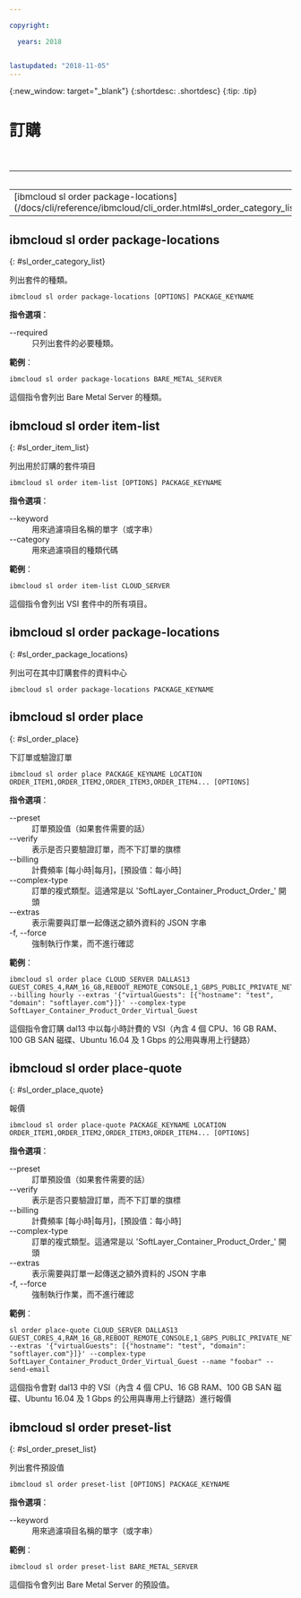 ```yaml
---

copyright:

  years: 2018


lastupdated: "2018-11-05"
---
```


{:new_window: target="_blank"}
{:shortdesc: .shortdesc}
{:tip: .tip}

# 訂購

<table summary="按字母順序排序的一般 {{site.data.keyword.BluSoftlayer_notm}} 基礎架構指令，其鏈結提供指令的相關資訊">
<caption>表 1. {{site.data.keyword.BluSoftlayer_notm}} 基礎架構訂購</caption>
 <thead>
 <th colspan="6">{{site.data.keyword.BluSoftlayer_notm}} 基礎架構訂購</th>
 </thead>
 <tbody>
 <tr>
  <td>[ibmcloud sl order package-locations](/docs/cli/reference/ibmcloud/cli_order.html#sl_order_category_list)</td>
  <td>[ibmcloud sl order item-list](/docs/cli/reference/ibmcloud/cli_order.html#sl_order_item_list)</td>
  <td>[ibmcloud sl order package-locations](/docs/cli/reference/ibmcloud/cli_order.html#sl_order_package_locations)</td>
  <td>[ibmcloud sl order place](/docs/cli/reference/ibmcloud/cli_order.html#sl_order_place)</td>
  <td>[ibmcloud sl order place-quote](/docs/cli/reference/ibmcloud/cli_order.html#sl_order_place_quote)</td>
  <td>[ibmcloud sl order preset-list](/docs/cli/reference/ibmcloud/cli_order.html#sl_order_preset_list)</td>
 </tr>
 </tbody>
</table>

## ibmcloud sl order package-locations
{: #sl_order_category_list}

列出套件的種類。
```
ibmcloud sl order package-locations [OPTIONS] PACKAGE_KEYNAME
```

<strong>指令選項</strong>：
<dl>
<dt>--required</dt>
<dd>只列出套件的必要種類。</dd>
</dl>

**範例**：
```
ibmcloud sl order package-locations BARE_METAL_SERVER
```
這個指令會列出 Bare Metal Server 的種類。

## ibmcloud sl order item-list
{: #sl_order_item_list}

列出用於訂購的套件項目
```
ibmcloud sl order item-list [OPTIONS] PACKAGE_KEYNAME
```

<strong>指令選項</strong>：
<dl>
<dt>--keyword</dt>
<dd>用來過濾項目名稱的單字（或字串）</dd>
<dt>--category</dt>
<dd>用來過濾項目的種類代碼</dd>
</dl>

**範例**：
```
ibmcloud sl order item-list CLOUD_SERVER
```
這個指令會列出 VSI 套件中的所有項目。

## ibmcloud sl order package-locations
{: #sl_order_package_locations}

列出可在其中訂購套件的資料中心
```
ibmcloud sl order package-locations PACKAGE_KEYNAME
```

## ibmcloud sl order place
{: #sl_order_place}

下訂單或驗證訂單
```
ibmcloud sl order place PACKAGE_KEYNAME LOCATION ORDER_ITEM1,ORDER_ITEM2,ORDER_ITEM3,ORDER_ITEM4... [OPTIONS]
```

<strong>指令選項</strong>：
<dl>
<dt>--preset</dt>
<dd>訂單預設值（如果套件需要的話）</dd>
<dt>--verify</dt>
<dd>表示是否只要驗證訂單，而不下訂單的旗標</dd>
<dt>--billing</dt>
<dd>計費頻率 [每小時|每月]，[預設值：每小時]</dd>
<dt>--complex-type</dt>
<dd>訂單的複式類型。這通常是以 'SoftLayer_Container_Product_Order_' 開頭</dd>
<dt>--extras</dt>
<dd>表示需要與訂單一起傳送之額外資料的 JSON 字串</dd>
<dt>-f, --force</dt>
<dd>強制執行作業，而不進行確認</dd>
</dl>

**範例**：
```
ibmcloud sl order place CLOUD_SERVER DALLAS13 GUEST_CORES_4,RAM_16_GB,REBOOT_REMOTE_CONSOLE,1_GBPS_PUBLIC_PRIVATE_NETWORK_UPLINKS,BANDWIDTH_0_GB_2,1_IP_ADDRESS,GUEST_DISK_100_GB_SAN,OS_UBUNTU_16_04_LTS_XENIAL_XERUS_MINIMAL_64_BIT_FOR_VSI,MONITORING_HOST_PING,NOTIFICATION_EMAIL_AND_TICKET,AUTOMATED_NOTIFICATION,UNLIMITED_SSL_VPN_USERS_1_PPTP_VPN_USER_PER_ACCOUNT,NESSUS_VULNERABILITY_ASSESSMENT_REPORTING --billing hourly --extras '{"virtualGuests": [{"hostname": "test", "domain": "softlayer.com"}]}' --complex-type SoftLayer_Container_Product_Order_Virtual_Guest
```
這個指令會訂購 dal13 中以每小時計費的 VSI（內含 4 個 CPU、16 GB RAM、100 GB SAN 磁碟、Ubuntu 16.04 及 1 Gbps 的公用與專用上行鏈路）

## ibmcloud sl order place-quote
{: #sl_order_place_quote}

報價
```
ibmcloud sl order place-quote PACKAGE_KEYNAME LOCATION ORDER_ITEM1,ORDER_ITEM2,ORDER_ITEM3,ORDER_ITEM4... [OPTIONS]
```

<strong>指令選項</strong>：
<dl>
<dt>--preset</dt>
<dd>訂單預設值（如果套件需要的話）</dd>
<dt>--verify</dt>
<dd>表示是否只要驗證訂單，而不下訂單的旗標</dd>
<dt>--billing</dt>
<dd>計費頻率 [每小時|每月]，[預設值：每小時]</dd>
<dt>--complex-type</dt>
<dd>訂單的複式類型。這通常是以 'SoftLayer_Container_Product_Order_' 開頭</dd>
<dt>--extras</dt>
<dd>表示需要與訂單一起傳送之額外資料的 JSON 字串</dd>
<dt>-f, --force</dt>
<dd>強制執行作業，而不進行確認</dd>
</dl>

**範例**：
```
sl order place-quote CLOUD_SERVER DALLAS13 GUEST_CORES_4,RAM_16_GB,REBOOT_REMOTE_CONSOLE,1_GBPS_PUBLIC_PRIVATE_NETWORK_UPLINKS,BANDWIDTH_0_GB_2,1_IP_ADDRESS,GUEST_DISK_100_GB_SAN,OS_UBUNTU_16_04_LTS_XENIAL_XERUS_MINIMAL_64_BIT_FOR_VSI,MONITORING_HOST_PING,NOTIFICATION_EMAIL_AND_TICKET,AUTOMATED_NOTIFICATION,UNLIMITED_SSL_VPN_USERS_1_PPTP_VPN_USER_PER_ACCOUNT,NESSUS_VULNERABILITY_ASSESSMENT_REPORTING --extras '{"virtualGuests": [{"hostname": "test", "domain": "softlayer.com"}]}' --complex-type SoftLayer_Container_Product_Order_Virtual_Guest --name "foobar" --send-email
```
這個指令會對 dal13 中的 VSI（內含 4 個 CPU、16 GB RAM、100 GB SAN 磁碟、Ubuntu 16.04 及 1 Gbps 的公用與專用上行鏈路）進行報價

## ibmcloud sl order preset-list
{: #sl_order_preset_list}

列出套件預設值
```
ibmcloud sl order preset-list [OPTIONS] PACKAGE_KEYNAME
```

<strong>指令選項</strong>：
<dl>
<dt>--keyword</dt>
<dd>用來過濾項目名稱的單字（或字串）</dd>
</dl>

**範例**：
```
ibmcloud sl order preset-list BARE_METAL_SERVER
```
這個指令會列出 Bare Metal Server 的預設值。
